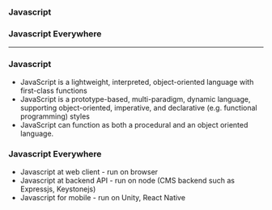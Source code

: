 ### Javascript
### Javascript Everywhere

-----------------------------------------
### Javascript
  - JavaScript is a lightweight, interpreted, object-oriented language with first-class functions
  - JavaScript is a prototype-based, multi-paradigm, dynamic language, supporting object-oriented, imperative, and declarative (e.g. functional programming) styles
  - JavaScript can function as both a procedural and an object oriented language.

### Javascript Everywhere

* Javascript at web client - run on browser
* Javascript at backend API - run on node (CMS backend such as Expressjs, Keystonejs)
* Javascript for mobile - run on Unity, React Native

